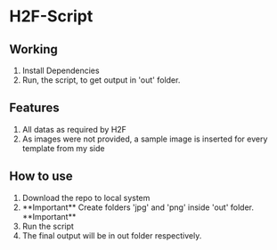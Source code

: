 # H2F-Script

## Working

<ol>
  <li>Install Dependencies</li>
  <li>Run, the script, to get output in 'out' folder.</li>
</ol>

## Features

<ol>
  <li>All datas as required by H2F</li>
  <li>As images were not provided, a sample image is inserted for every template from my side</li>
</ol>

## How to use

<ol>
  <li>Download the repo to local system</li>
  <li>**Important** Create folders 'jpg' and 'png' inside 'out' folder. **Important**</li>
  <li>Run the script</li>
  <li>The final output will be in out folder respectively.</li>
</ol>

